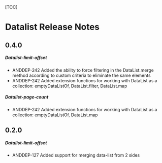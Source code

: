 [TOC]
# Datalist Release Notes
## 0.4.0
##### Datalist-limit-offset
* ANDDEP-242 Added the ability to force filtering in the DataList.merge method according to custom criteria to eliminate the same elements
* ANDDEP-242 Added extension functions for working with DataList as a collection: emptyDataListOf, DataList.filter, DataList.map
##### Datalist-page-count
* ANDDEP-242 Added extension functions for working with DataList as a collection: emptyDataListOf, DataList.map
## 0.2.0
##### Datalist-limit-offset
* ANDDEP-127 Added support for merging data-list from 2 sides